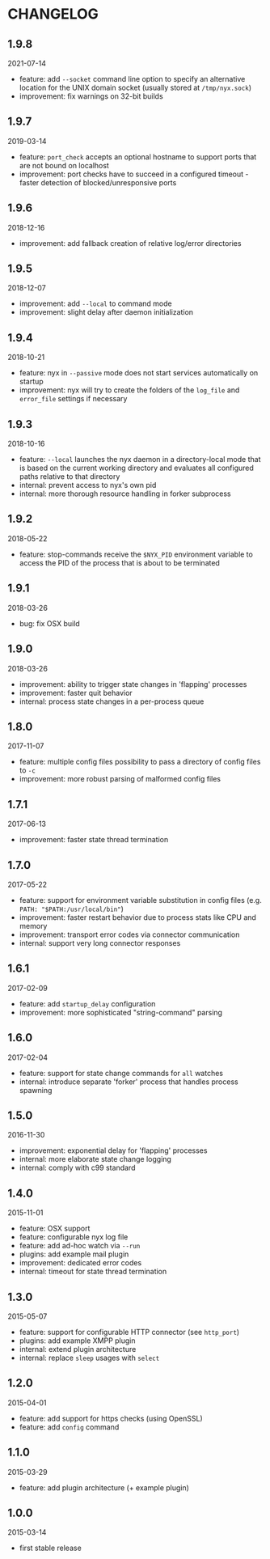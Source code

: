 # CHANGELOG


## 1.9.8

2021-07-14

* feature: add `--socket` command line option to specify an alternative location
  for the UNIX domain socket (usually stored at `/tmp/nyx.sock`)
* improvement: fix warnings on 32-bit builds


## 1.9.7

2019-03-14

* feature: `port_check` accepts an optional hostname to support ports that are
  not bound on localhost
* improvement: port checks have to succeed in a configured timeout - faster
  detection of blocked/unresponsive ports


## 1.9.6

2018-12-16

* improvement: add fallback creation of relative log/error directories


## 1.9.5

2018-12-07

* improvement: add `--local` to command mode
* improvement: slight delay after daemon initialization


## 1.9.4

2018-10-21

* feature: nyx in `--passive` mode does not start services automatically on
  startup
* improvement: nyx will try to create the folders of the `log_file` and
  `error_file` settings if necessary


## 1.9.3

2018-10-16

* feature: `--local` launches the nyx daemon in a directory-local mode that is
  based on the current working directory and evaluates all configured paths
  relative to that directory
* internal: prevent access to nyx's own pid
* internal: more thorough resource handling in forker subprocess


## 1.9.2

2018-05-22

* feature: stop-commands receive the `$NYX_PID` environment variable to access
  the PID of the process that is about to be terminated


## 1.9.1

2018-03-26

* bug: fix OSX build


## 1.9.0

2018-03-26

* improvement: ability to trigger state changes in 'flapping' processes
* improvement: faster quit behavior
* internal: process state changes in a per-process queue


## 1.8.0

2017-11-07

* feature: multiple config files
  possibility to pass a directory of config files to `-c`
* improvement: more robust parsing of malformed config files


## 1.7.1

2017-06-13

* improvement: faster state thread termination


## 1.7.0

2017-05-22

* feature: support for environment variable substitution in config files
  (e.g. `PATH: "$PATH:/usr/local/bin"`)
* improvement: faster restart behavior due to process stats like CPU and memory
* improvement: transport error codes via connector communication
* internal: support very long connector responses


## 1.6.1

2017-02-09

* feature: add `startup_delay` configuration
* improvement: more sophisticated "string-command" parsing


## 1.6.0

2017-02-04

* feature: support for state change commands for `all` watches
* internal: introduce separate 'forker' process that handles process spawning


## 1.5.0

2016-11-30

* improvement: exponential delay for 'flapping' processes
* internal: more elaborate state change logging
* internal: comply with c99 standard


## 1.4.0

2015-11-01

* feature: OSX support
* feature: configurable nyx log file
* feature: add ad-hoc watch via `--run`
* plugins: add example mail plugin
* improvement: dedicated error codes
* internal: timeout for state thread termination


## 1.3.0

2015-05-07

* feature: support for configurable HTTP connector (see `http_port`)
* plugins: add example XMPP plugin
* internal: extend plugin architecture
* internal: replace `sleep` usages with `select`


## 1.2.0

2015-04-01

* feature: add support for https checks (using OpenSSL)
* feature: add `config` command


## 1.1.0

2015-03-29

* feature: add plugin architecture (+ example plugin)


## 1.0.0

2015-03-14

* first stable release
